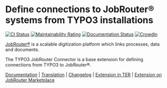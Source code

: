 # Define connections to JobRouter® systems from TYPO3 installations

[![CI Status](https://github.com/brotkrueml/typo3-jobrouter-connector/workflows/CI/badge.svg?branch=master)](https://github.com/brotkrueml/typo3-jobrouter-connector/actions?query=workflow%3ACI)
[![Maintainability Rating](https://sonarcloud.io/api/project_badges/measure?project=typo3-jobrouter-connector&metric=sqale_rating)](https://sonarcloud.io/dashboard?id=typo3-jobrouter-connector)
[![Documentation Status](https://readthedocs.org/projects/typo3-jobrouter-connector/badge/?version=latest)](https://typo3-jobrouter.readthedocs.io/projects/connector/)
[![Crowdin](https://badges.crowdin.net/typo3-extension-jobrouterconne/localized.svg)](https://crowdin.com/project/typo3-extension-jobrouterconne)

[JobRouter®](https://www.jobrouter.com/) is a scalable digitization
platform which links processes, data and documents.

The TYPO3 JobRouter Connector is a base extension for defining
connections from TYPO3 to JobRouter®.

[Documentation](https://typo3-jobrouter.readthedocs.io/projects/connector/) |
[Translation](https://crowdin.com/project/typo3-extension-jobrouterconne) |
[Changelog](https://github.com/brotkrueml/typo3-jobrouter-connector/blob/master/CHANGELOG.md) |
[Extension in TER](https://extensions.typo3.org/extension/jobrouter_connector/) |
[Extension on JobRouter Marketplace](https://marketplace.jobrouter.com/en/product/typo3-jobrouter-connector/)
